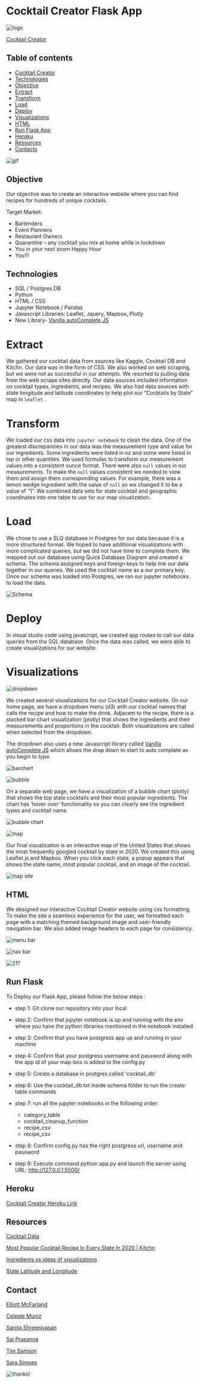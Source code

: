 # Cocktail Creator Flask App

![logo](static/Images/logo3.JPG)

[Cocktail Creator]( https://makeyourcocktails.herokuapp.com)

## Table of contents
* [Cocktail Creator](#cocktail-creator)
* [Technologies](#technologies)
* [Objective](#objective)
* [Extract](#extract)
* [Transform](#transform)
* [Load](#load)
* [Deploy](deploy)
* [Visualizations](#visualizations)
* [HTML](html)
* [Run Flask App](run-flask)
* [Heroku](heroku)
* [Resources](#resources)
* [Contacts](#contacts)

![gif](https://media0.giphy.com/media/3o7qDZCsPfhyaRazE4/giphy.gif?cid=ecf05e475kr7ugqqtux44yfk8yyp0stctomqe8kxneh8anve&rid=giphy.gif)

## Objective 

Our objective was to create an interactive website where you can find recipes for hundreds of unique cocktails.

Target Market:

* Bartenders
* Event Planners
* Restaurant Owners
* Quarantine – any cocktail you mix at home while in lockdown
* You in your next zoom Happy Hour
* You!!!

## Technologies

* SQL / Postgres DB
* Python
* HTML / CSS 
* Jupyter Notebook / Pandas
* Javascript Libraries: Leaflet, Jquery, Mapbox, Plotly
* New Library- [Vanilla autoComplete JS](https://github.com/TarekRaafat/autoComplete.js) 

# Extract

We gathered our cocktail data from sources like Kaggle, Cocktail DB and Kitchn. Our data was in the form of CSS. We also worked on web scraping, but we were not as successful in our attempts. We resorted to pulling data from the web scrape sites directly. Our data sources included information on cocktail types, ingredients, and recipes. We also had data sources with state longitude and latitude coordinates to help plot our “Cocktails by State” map in `leaflet` . 

# Transform

We loaded our css data into `jupyter notebook` to clean the data. One of the greatest discrepancies in our data was the measurement type and value for our ingredients. Some ingredients were listed in oz and some were listed in tsp or other quantites. We used formulas to transform our measurement values into a consistent ounce format. There were also `null` values in our measurements. To make the `null` values consistent we needed to view them and assign them corresponding values. For example, there was a lemon wedge ingredient with the value of `null` so we changed it to be a value of “1”. 
We combined data sets for state cocktail and geographic coordinates into one table to use for our map visualization. 

# Load

We chose to use a SLQ database in Postgres for our data because it is a more structured format. We hoped to have additional visualizations with more complicated queries, but we did not have time to complete them. We mapped out our database using Quick Database Diagram and created a schema. The schema assigned keys and foreign keys to help link our data together in our queries. We used the cocktail name as a our primary key. 
Once our schema was loaded into Postgres, we ran our jupyter notebooks to load the data. 

![Schema](static/Images/Draft_Schema.png)

# Deploy

In visual studio code using javascript, we created app routes to call our data queries from the SQL database. Once the data was called, we were able to create visualizations for our website. 

 
# Visualizations

![dropdown](static/Images/drop_down.JPG)

We created several visualizations for our Cocktail Creator website. On our home page, we have a dropdown menu (d3) with our cocktail names that calls the recipe and how to make the drink. Adjacent to the recipe, there is a stacked bar chart visualization (plotly) that shows the ingredients and their measurements and proportions in the cocktail. Both visualizations are called when selected from the dropdown. 

The dropdown also uses a new Javascript library called [Vanilla autoComplete JS](https://github.com/TarekRaafat/autoComplete.js)  which allows the drop down to start to auto complete as you begin to type. 

![barchart](static/Images/recipe_bar.png)


![bubble](static/Images/bubble.JPG)

On a separate web page, we have a visualization of a bubble chart (plotly) that shows the top state cocktails and their most popular ingredients. The chart has ‘hover over’ functionality so you can clearly see the ingredient types and cocktail name. 

![bubble chart](static/Images/Bubble_chart.PNG)

![map](static/Images/map.JPG)

Our final visualization is an interactive map of the United States that shows the most frequently googled cocktail by state in 2020. We created this using Leaflet.js and Mapbox. When you click each state, a popup appears that shows the state name, most popular cocktail, and an image of the cocktail. 

![map site](static/Images/state_map.JPG)

## HTML

We designed our interactive Cocktail Creator website using css formatting. To make the site a seamless experience for the user, we formatted each page with a matching themed background image and user-friendly navigation bar. We also added image headers to each page for consistency. 

![menu bar](static/Images/cocktail_menu.JPG)

![nav bar](static/Images/nav_bar.JPG)

![21?](static/Images/yes_no.JPG)


## Run Flask

To Deploy our Flask App, please follow the below steps :
* step 1: Git clone our repository into your local

* step 2: Confirm that jupyter notebook is up and running with the env where you have the python libraries mentioned in the notebook installed

* step 3: Confirm that you have postgress app up and running in your machine

* step 4: Confirm that your postgress username and password along with the app id of your map-box is added to the config.py

* step 5: Create a database in postgres called 'cocktail_db'

* step 6: Use the cocktail_db.txt inside schema folder to run the create table commands

* step 7: run all the jupyter notebooks in the following order:
	* category_table
	* cocktail_cleanup_function
	* recipe_csv
	* recipe_csv

* step 8: Confirm config.py has the right postgress url, username and password 

* step 9: Execute command python app.py and launch the server using URL: http://127.0.0.1:5000/

## Heroku

[Cocktail Creator Heroku Link](https://makeyourcocktails.herokuapp.com)

## Resources

[Cocktail Data](https://github.com/rfordatascience/tidytuesday/blob/master/data/2020/2020-05-26/readme.md)

[Most Popular Cocktail Recipe In Every State In 2020 | Kitchn](https://www.thekitchn.com/most-popular-cocktail-recipes-covid-23038322)

[Ingredients vs ideas of visualizations](https://www.thecocktaildb.com/api.php)

[State Latitude and Longitude](https://www.kaggle.com/washimahmed/usa-latlong-for-state-abbreviations)



## Contact

[Elliott McFarland](https://github.com/emcfarland)

[Celeste Muniz](https://github.com/celeste1030)

[Saroja Shreenivasan](https://github.com/shreeniv)

[Sai Prasanna](https://github.com/prasanna0913)

[Tim Samson](https://github.com/timsamson)

[Sara Simoes](https://github.com/Ssimoes48)


![thanks!](static/Images/thank_you.JPG)
